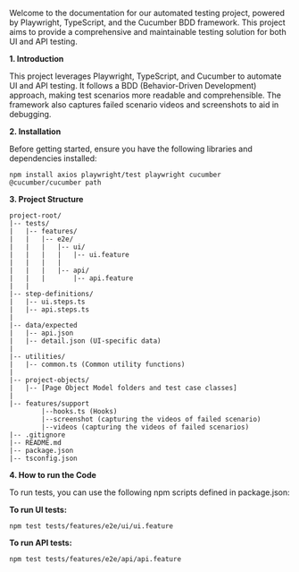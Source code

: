 Welcome to the documentation for our automated testing project, powered by Playwright, TypeScript, and the Cucumber BDD framework. This project aims to provide a comprehensive and maintainable testing solution for both UI and API testing.

**1. Introduction**

This project leverages Playwright, TypeScript, and Cucumber to automate UI and API testing. It follows a BDD (Behavior-Driven Development) approach, making test scenarios more readable and comprehensible. The framework also captures failed scenario videos and screenshots to aid in debugging.

**2. Installation**

Before getting started, ensure you have the following libraries and dependencies installed:
	
	npm install axios playwright/test playwright cucumber @cucumber/cucumber path

**3. Project Structure**

	project-root/
	|-- tests/
	|   |-- features/
	|   |   |-- e2e/
	|   |   |   |-- ui/
	|   |   |   |   |-- ui.feature
	|   |   |   |
	|   |   |   |-- api/
	|   |   |       |-- api.feature
	|   |
	|-- step-definitions/
	|   |-- ui.steps.ts
	|   |-- api.steps.ts
	|
	|-- data/expected
	|   |-- api.json
	|   |-- detail.json (UI-specific data)
	|
	|-- utilities/
	|   |-- common.ts (Common utility functions)
	|
	|-- project-objects/
	|   |-- [Page Object Model folders and test case classes]
	|
	|-- features/support
			|--hooks.ts (Hooks)
			|--screenshot (capturing the videos of failed scenario) 
			|--videos (capturing the videos of failed scenarios)
	|-- .gitignore
	|-- README.md
	|-- package.json
	|-- tsconfig.json

**4. How to run the Code**

To run tests, you can use the following npm scripts defined in package.json:

**To run UI tests:**

	npm test tests/features/e2e/ui/ui.feature 

**To run API tests:**

	npm test tests/features/e2e/api/api.feature
